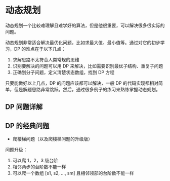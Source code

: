 # 动态规划

动态规划一个比较难理解且难学好的算法，但是他很重要，可以解决很多很实际的问题。

动态规划非常适合解决最优化问题，比如求最大值、最小值等。通过对它的初步学习，DP 的难点在于以下几点：

1. 求解思路不太符合人类常规的思维
2. 识别要解决的问题可以用 DP 来解决，比如需要识别最优子结构、重复子问题
3. 正确划分子问题，定义清楚状态数组，找到 DP 方程

只要能做好以上几点，DP 的问题应该都可以解决，一般 DP 的代码实现都相对简单，但是解题思路非常跳跃。然后，通过很多例子的练习来熟练掌握动态规划。

## DP 问题详解

## DP 的经典问题

- 爬楼梯问题（以及爬楼梯问题的升级版）

问题升级：

1. 可以爬 1，2，3 级台阶
2. 相邻两步的台阶数不能一样
3. 可以爬一个数组 [s1, s2, ..., sm] 且相邻领部的台阶数不能一样
